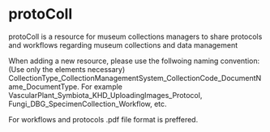 # protoColl
protoColl is a resource for museum collections managers to share protocols and workflows regarding museum collections and data management

When adding a new resource, please use the follwoing naming convention: (Use only the elements necessary) CollectionType_CollectionManagementSystem_CollectionCode_DocumentName_DocumentType. For example VascularPlant_Symbiota_KHD_UploadingImages_Protocol, Fungi_DBG_SpecimenCollection_Workflow, etc.

For workflows and protocols .pdf file format is preffered.

